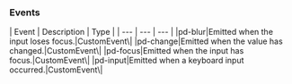 <h3>Events</h3>
| Event | Description | Type |
 | --- | --- | --- |
|pd-blur|Emitted when the input loses focus.|CustomEvent\<void\>|
|pd-change|Emitted when the value has changed.|CustomEvent\<InputChangeEventDetail\>|
|pd-focus|Emitted when the input has focus.|CustomEvent\<void\>|
|pd-input|Emitted when a keyboard input occurred.|CustomEvent\<KeyboardEvent\>|